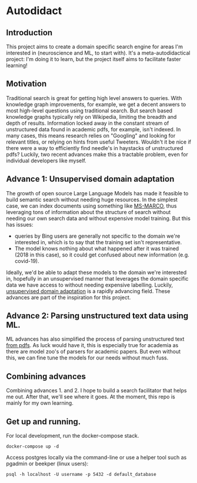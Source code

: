 # Autodidact

## Introduction
This project aims to create a domain specific search engine for areas I'm interested in (neuroscience and ML, to start with). 
It's a meta-autodidactical project: I'm doing it to learn, but the project itself aims to facilitate faster learning!

## Motivation

Traditional search is great for getting high level answers to queries. With knowledge graph improvements, for example, we get a decent answers to most high-level questions using
traditional search. But search based knowledge graphs typically rely on Wikipedia, limiting the breadth and depth of results. Information locked away in the constant stream of
unstructured data found in academic pdfs, for example, isn't indexed. In many cases, this means research relies on "Googling" and looking for relevant titles, or relying on hints
from useful Tweeters. Wouldn't it be nice if there were a way to efficiently find needle's in haystacks of unstructured pdfs? Luckily, two
recent advances make this a tractable problem, even for individual developers like myself.

## Advance 1: Unsupervised domain adaptation

The growth of open source Large Language Models has made it feasible to build
semantic search without needing huge resources. In the simplest case, we can index documents using something like [MS-MARCO](https://huggingface.co/sentence-transformers/msmarco-bert-base-dot-v5), thus leveraging
tons of information about the structure of search without needing our own search data and without expensive model training. But this has issues:
 - queries by Bing users are generally not specific to the domain we're interested in, which is to say that the training set isn't representative.
 - The model knows nothing about what happened after it was trained (2018 in this case), so it could get confused about new information (e.g. covid-19).

Ideally, we'd be able to adapt these models to the domain we're interested in, hopefully in an unsupervised manner that leverages the domain specific data we have access to without needing
expensive labelling. Luckily, [unsupervised domain adaptation](https://www.youtube.com/watch?v=qzQPbIcQu9Q&ab_channel=OpenSourceConnections) is a rapidly advancing field. These
advances are part of the inspiration for this project.

## Advance 2: Parsing unstructured text data using ML.

ML advances has also simplified the process of parsing unstructured text [from pdfs](https://github.com/Layout-Parser/layout-parser). As luck would have it, this is especially
true for academia as there are model zoo's of parsers for academic papers. But even without this, we can fine tune the models for our needs without much fuss.

## Combining advances

Combining advances 1. and 2. I hope to build a search facilitator that helps me out. After that, we'll see where it goes. At the moment, this repo is mainly for my own learning.

## Get up and running.

For local development, run the docker-compose stack.

```docker-compose up -d```

Access postgres locally via the command-line or use a helper tool such as pgadmin or beekper (linux users):

```psql -h localhost -U username -p 5432 -d default_database```
